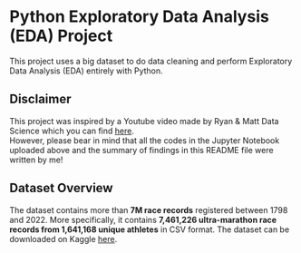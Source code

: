 # Python Exploratory Data Analysis (EDA) Project
This project uses a big dataset to do data cleaning and perform Exploratory Data Analysis (EDA) entirely with Python.

## Disclaimer
This project was inspired by a Youtube video made by Ryan & Matt Data Science which you can find [here](https://www.youtube.com/watch?v=4sZFkPw87ng&t=2781s).<br/>
However, please bear in mind that all the codes in the Jupyter Notebook uploaded above and the summary of findings in this README file were written by me!

## Dataset Overview
The dataset contains more than **7M race records** registered between 1798 and 2022. More specifically, it contains **7,461,226 ultra-marathon race records from 1,641,168 unique athletes** in CSV format. The dataset can be downloaded on Kaggle [here](https://www.kaggle.com/datasets/aiaiaidavid/the-big-dataset-of-ultra-marathon-running/data).


